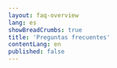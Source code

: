 ```yaml
---
layout: faq-overview
lang: es
showBreadCrumbs: true
title: 'Preguntas frecuentes'
contentLang: en
published: false
---
```

